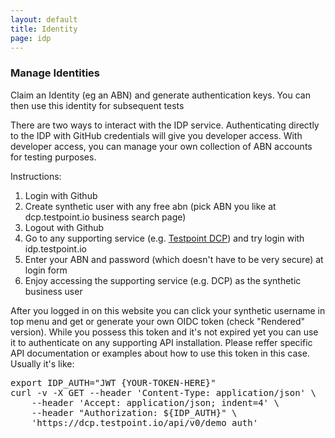 ```yaml
---
layout: default
title: Identity
page: idp
---
```

### Manage Identities

Claim an Identity (eg an ABN) and generate authentication keys. You can then use this identity for subsequent tests

There are two ways to interact with the IDP service. Authenticating directly to the IDP with GitHub credentials will give you developer access. With developer access, you can manage your own collection of ABN accounts for testing purposes.

Instructions:

1.  Login with Github
2.  Create synthetic user with any free abn (pick ABN you like at dcp.testpoint.io business search page)
3.  Logout with Github
4.  Go to any supporting service (e.g. [Testpoint DCP](https://dcp.testpoint.io/)) and try login with idp.testpoint.io
5.  Enter your ABN and password (which doesn't have to be very secure) at login form
6.  Enjoy accessing the supporting service (e.g. DCP) as the synthetic business user

After you logged in on this website you can click your synthetic username in top menu and get or generate your own OIDC token (check "Rendered" version). While you possess this token and it's not expired yet you can use it to authenticate on any supporting API installation. Please reffer specific API documentation or examples about how to use this token in this case. Usually it's like:

<pre>export IDP_AUTH="JWT {YOUR-TOKEN-HERE}"
curl -v -X GET --header 'Content-Type: application/json' \
    --header 'Accept: application/json; indent=4' \
    --header "Authorization: ${IDP_AUTH}" \
    'https://dcp.testpoint.io/api/v0/demo_auth'
</pre>